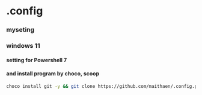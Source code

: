 # .config
### myseting
### windows 11 
#### setting for Powershell 7 
#### and install program by choco, scoop

```bash
choco install git -y && git clone https://github.com/maithaen/.config.git && cd ~/.config/nvim && sh install.sh
```
